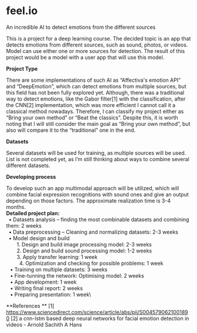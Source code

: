 # feel.io
An incredible AI to detect emotions from the different sources

This is a project for a deep learning course. The decided topic is an app that detects emotions from different sources, such as sound, photos, or videos.  Model can use either one or more sources for detection. 
The result of this project would be a model with a user app that will use this model.


**Project Type**

There are some implementations of such AI as “Affectiva's emotion API” and “DeepEmotion”, which can detect emotions from multiple sources, but this field has not been fully explored yet. 
Although, there was a traditional way to detect emotions, like the Gabor filter[1] with the classification, after the CNN[2] implementation, which was more efficient I cannot call it a classical method nowadays. Therefore, I can classify my project either as “Bring your own method” or “Beat the classics”. Despite this, it is worth noting that I will still consider the main goal as “Bring your own method”, but also will compare it to the “traditional” one in the end.

**Datasets**

Several datasets will be used for training, as multiple sources will be used. List is not completed yet, as I’m still thinking about ways to combine several different datasets. 

**Developing process**

To develop such an app multimodal approach will be utilized, which will combine facial expression recognitions with sound ones and give an output depending on those factors.
The approximate realization time is 3-4 months. \
**Detailed project plan:**\
  &ensp;•	Datasets analysis – finding the most combinable datasets and combining them: 2 weeks\
  &ensp;•	Data preprocessing – Cleaning and normalizing datasets: 2-3 weeks\
  &ensp;•	Model design and build\
 &ensp; &ensp;&ensp;  1.	Design and build image processing model: 2-3 weeks \
 &ensp; &ensp;&ensp;  2.	Design and build sound processing model: 1-2 weeks\
&ensp;  &ensp;&ensp;  3.	Apply transfer learning: 1 week\
 &ensp;  &ensp;&ensp;&ensp; 4.	Optimization and checking for possible problems: 1 week\
 &ensp; •	Training on multiple datasets: 3 weeks\
 &ensp; •	Fine-tunning the network: Optimising model: 2 weeks\
 &ensp; •	App development: 1 week\
 &ensp; •	Writing final report: 2 weeks\
 &ensp; •	Preparing presentation: 1 week\


**References **
[1] https://www.sciencedirect.com/science/article/abs/pii/S0045790621001890
[2] a cnn-lstm based deep neural networks for facial emotion detection in videos - Arnold Sachith A Hans

